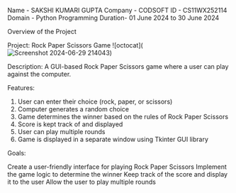 Name - SAKSHI KUMARI GUPTA
Company - CODSOFT 
ID - CS11WX252114 
Domain - Python Programming
Duration- 01 June 2024 to 30 June 2024

Overview of the Project

Project: Rock Paper Scissors Game
![octocat](![Screenshot 2024-06-29 214043](https://github.com/sakshig130/CODSOFT-Task-2/assets/173877596/b6a1d8de-cac7-4242-b277-2a0c3a881fd7))

Description: A GUI-based Rock Paper Scissors game where a user can play against the computer.

Features:

1. User can enter their choice (rock, paper, or scissors)
2. Computer generates a random choice
3. Game determines the winner based on the rules of Rock Paper Scissors
4. Score is kept track of and displayed
5. User can play multiple rounds
6. Game is displayed in a separate window using Tkinter GUI library

Goals:

Create a user-friendly interface for playing Rock Paper Scissors
Implement the game logic to determine the winner
Keep track of the score and display it to the user
Allow the user to play multiple rounds
